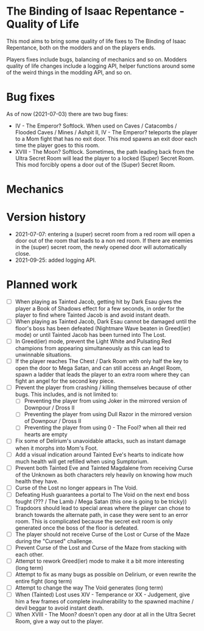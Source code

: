 # The Binding of Isaac Repentance - Quality of Life

This mod aims to bring some quality of life fixes to The Binding of Isaac Repentance,
both on the modders and on the players ends.

Players fixes include bugs, balancing of mechanics and so on.
Modders quality of life changes include a logging API, helper functions around some of
the weird things in the modding API, and so on.

# Bug fixes

As of now (2021-07-03) there are two bug fixes:
* IV - The Emperor? Softlock. When used on Caves / Catacombs / Flooded Caves / 
Mines / Ashpit II, IV - The Emperor? teleports the player to a Mom fight that
has no exit door. This mod spawns an exit door each time the player goes to 
this room.
* XVIII - The Moon? Softlock. Sometimes, the path leading back from the Ultra
Secret Room will lead the player to a locked (Super) Secret Room. This mod 
forcibly opens a door out of the (Super) Secret Room.

# Mechanics 

# Version history

* 2021-07-07: entering a (super) secret room from a red room will open a door 
out of the room that leads to a non red room. If there are enemies in the 
(super) secret room, the newly opened door will automatically close. 
* 2021-09-25: added logging API.

# Planned work

- [ ] When playing as Tainted Jacob, getting hit by Dark Esau gives the player a 
Book of Shadows effect for a few seconds, in order for the player to find where
Tainted Jacob is and avoid instant death.
- [ ] When playing as Tainted Jacob, Dark Esau cannot be damaged until the floor's
boss has been defeated (Nightmare Wave beaten in Greed(ier) mode) or until 
Tainted Jacob has been turned into The Lost.
- [ ] In Greed(ier) mode, prevent the Light White and Pulsating Red champions from 
appearing simultaneously as this can lead to unwinnable situations.
- [ ] If the player reaches The Chest / Dark Room with only half the key to open the
door to Mega Satan, and can still access an Angel Room, spawn a ladder that leads
the player to an extra room where they can fight an angel for the second key 
piece.
- [ ] Prevent the player from crashing / killing themselves because of other bugs.
This includes, and is not limited to:
	- [ ] Preventing the player from using Joker in the mirrored version of 
Downpour / Dross II
	- [ ] Preventing the player from using Dull Razor in the mirrored version
of Downpour / Dross II
	- [ ] Preventing the player from using 0 - The Fool? when all their red
hearts are empty
- [ ] Fix some of Delirium's unavoidable attacks, such as instant damage when it 
morphs into Mom's Foot.
- [ ] Add a visual indication around Tainted Eve's hearts to indicate how much health
will get refilled when using Sumptorium.
- [ ] Prevent both Tainted Eve and Tainted Magdalene from receiving Curse of the 
Unknown as both characters rely heavily on knowing how much health they have.
- [ ] Curse of the Lost no longer appears in The Void.
- [ ] Defeating Hush guarantees a portal to The Void on the next end boss fought 
(??? / The Lamb / Mega Satan (this one is going to be tricky))
- [ ] Trapdoors should lead to special areas where the player can chose to branch
towards the alternate path, in case they were sent to an error room. This is 
complicated because the secret exit room is only generated once the boss of
the floor is defeated.
- [ ] The player should not receive Curse of the Lost or Curse of the Maze during 
the "Cursed" challenge.
- [ ] Prevent Curse of the Lost and Curse of the Maze from stacking with each other.
- [ ] Attempt to rework Greed(ier) mode to make it a bit more interesting (long term)
- [ ] Attempt to fix as many bugs as possible on Delirium, or even rewrite the entire
fight (long term)
- [ ] Attempt to change the way The Void generates (long term)
- [ ] When (Tainted) Lost uses XIV - Temperance or XX - Judgement, give him a few
frames of complete invulnerability to the spawned machine / devil beggar to avoid 
instant death.
- [ ] When XVIII - The Moon? doesn't open any door at all in the Ultra Secret 
Room, give a way out to the player.
